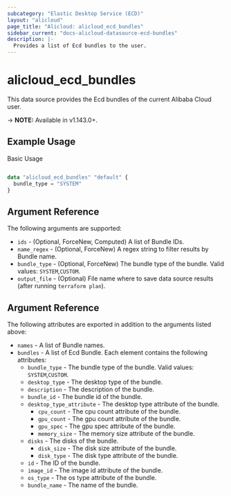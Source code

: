 ```yaml
---
subcategory: "Elastic Desktop Service (ECD)"
layout: "alicloud"
page_title: "Alicloud: alicloud_ecd_bundles"
sidebar_current: "docs-alicloud-datasource-ecd-bundles"
description: |-
  Provides a list of Ecd bundles to the user.
---
```


# alicloud\_ecd\_bundles

This data source provides the Ecd bundles of the current Alibaba Cloud user.

-> **NOTE:** Available in v1.143.0+.

## Example Usage

Basic Usage

```terraform

data "alicloud_ecd_bundles" "default" {
  bundle_type = "SYSTEM"
}

```

## Argument Reference

The following arguments are supported:

* `ids` - (Optional, ForceNew, Computed)  A list of Bundle IDs.
* `name_regex` - (Optional, ForceNew) A regex string to filter results by Bundle name.
* `bundle_type` - (Optional, ForceNew) The bundle type of  the bundle. Valid values: `SYSTEM`,`CUSTOM`.
* `output_file` - (Optional) File name where to save data source results (after running `terraform plan`).

## Argument Reference

The following attributes are exported in addition to the arguments listed above:

* `names` - A list of Bundle names.
* `bundles` - A list of Ecd Bundle. Each element contains the following attributes:
    * `bundle_type` - The bundle type of  the bundle. Valid values: `SYSTEM`,`CUSTOM`.
    * `desktop_type` - The desktop type of the bundle.
    * `description` - The description of the bundle.
    * `bundle_id` - The bundle id of the bundle.
    * `desktop_type_attribute` - The desktop type attribute of the bundle.
        * `cpu_count` - The cpu count attribute of the bundle.
        * `gpu_count` - The gpu count attribute of the bundle.
        * `gpu_spec` - The gpu spec attribute of the bundle.
        * `memory_size` - The memory size attribute of the bundle.
    * `disks` - The disks of the bundle.
      * `disk_size` - The disk size attribute of the bundle.
      * `disk_type` - The disk type attribute of the bundle.
    * `id` - The ID of the bundle.
    * `image_id` - The image id attribute of the bundle.
    * `os_type` - The os type attribute of the bundle.
    * `bundle_name` - The name of the bundle.
   
